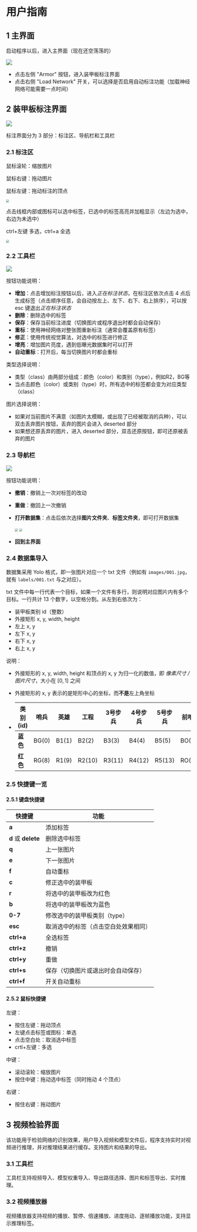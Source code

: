 # 用户指南

## 1 主界面

启动程序以后，进入主界面（现在还空荡荡的）

![](./assets/1.png)

- 点击左侧 "Armor" 按钮，进入装甲板标注界面
- 点击右侧 "Load Network" 开关，可以选择是否启用自动标注功能（加载神经网络可能需要一点时间）



## 2 装甲板标注界面

![](./assets/2.png)

标注界面分为 3 部分：标注区、导航栏和工具栏



### 2.1 标注区

鼠标滚轮：缩放图片

鼠标右键：拖动图片

鼠标左键：拖动标注的顶点

<img src="./assets/3.png" style="zoom:50%;" />



点击线框内部或图标可以选中标签，已选中的标签高亮并加粗显示（左边为选中，右边为未选中）

ctrl+左键 多选，ctrl+a 全选

<img src="./assets/4.png" style="zoom:50%;" />



### 2.2 工具栏

![](./assets/5.png)

按钮功能说明：

- **增加**：点击增加标注按钮以后，进入*正在标注状态*，在标注区依次点击 4 点后生成标签（点击顺序任意，会自动按左上、左下、右下、右上排序），可以按 esc 键退出*正在标注状态*
- **删除**：删除选中的标签
- **保存**：保存当前标注进度（切换图片或程序退出时都会自动保存）
- **重标**：使用神经网络对整张图重新标注（通常会覆盖原有标签）
- **修正**：使用传统视觉算法，对选中的标签进行修正
- **增亮**：增加图片亮度，遇到低曝光数据集时可以打开
- **自动重标**：打开后，每当切换图片时都会重标



类型选择说明：

- 类型（class）由两部分组成：颜色（color）和类别（type），例如R2，BG等
- 当点击颜色（color）或类别（type）时，所有选中的标签都会变为对应类型（class）



图片选择说明：

- 如果对当前图片不满意（如图片太模糊，或出现了已经被取消的兵种），可以双击丢弃图片按钮，丢弃的图片会进入 deserted 部分
- 如果想还原丢弃的图片，进入 deserted 部分，双击还原按钮，即可还原被丢弃的图片



### 2.3 导航栏

![](./assets/6.png)

按钮功能说明：

- **撤销**：撤销上一次对标签的改动

- **重做**：撤回上一次撤销

- **打开数据集**：点击后依次选择**图片文件夹**、**标签文件夹**，即可打开数据集

  <img src="./assets/7.png" style="zoom:50%;" />

  <img src="./assets/8.png" style="zoom:50%;" />

- **回到主界面**



### 2.4 数据集导入

数据集采用 Yolo 格式，即一张图片对应一个 txt 文件（例如有 `images/001.jpg`，就有 `labels/001.txt` 与之对应）。

txt 文件中每一行代表一个目标，如果一个文件有多行，则说明对应图片内有多个目标。一行共计 13 个数字，以空格分割。从左到右依次为：

- 装甲板类别 id（整数）
- 外接矩形 x, y, width, height
- 左上 x, y
- 左下 x, y
- 右下 x, y
- 右上 x, y

说明：

- 外接矩形的 x, y, width, height 和顶点的 x, y 为归一化的数值，即 *像素尺寸 / 图片尺寸*，大小在 $[0, 1]$ 之间

- 外接矩形的 x, y 表示的是矩形中心的坐标，而**不是**左上角坐标

- | 类别(id) | 哨兵  | 英雄  | 工程   | 3号步兵 | 4号步兵 | 5号步兵 | 前哨站 | 基地   |
  | -------- | ----- | ----- | ------ | ------- | ------- | ------- | ------ | ------ |
  | **蓝色** | BG(0) | B1(1) | B2(2)  | B3(3)   | B4(4)   | B5(5)   | BO(6)  | BB(7)  |
  | **红色** | RG(8) | R1(9) | R2(10) | R3(11)  | R4(12)  | R5(13)  | RO(14) | RB(15) |



### 2.5 快捷键一览

#### 2.5.1 键盘快捷键

| 快捷键              | 功能                                 |
| ------------------- | ------------------------------------ |
| **a**               | 添加标签                             |
| **d** 或 **delete** | 删除选中标签                         |
| **q**               | 上一张图片                           |
| **e**               | 下一张图片                           |
| **f**               | 自动重标                             |
| **c**               | 修正选中的装甲板                     |
| **r**               | 将选中的装甲板改为红色               |
| **b**               | 将选中的装甲板改为蓝色               |
| **0-7**             | 修改选中的装甲板类别（type）         |
| **esc**             | 取消选中的标签（点击空白处效果相同） |
| **ctrl+a**          | 全选标签                             |
| **ctrl+z**          | 撤销                                 |
| **ctrl+y**          | 重做                                 |
| **ctrl+s**          | 保存（切换图片或退出时会自动保存）   |
| **ctrl+f**          | 开关自动重标                         |



#### 2.5.2 鼠标快捷键

左键：

- 按住左键：拖动顶点
- 左键点击标签或图标：单选
- 点击空白处：取消选中标签
- crtl+左键：多选

中键：

- 滚动滚轮：缩放图片
- 按住中键：拖动选中标签（同时拖动 4 个顶点）

右键：

- 按住右键：拖动图片



## 3 视频检验界面

该功能用于检验网络的识别效果，用户导入视频和模型文件后，程序支持实时对视频进行推理，并对推理结果进行缓存。支持图片和结果的导出。



### 3.1 工具栏

工具栏支持视频导入、模型权重导入、导出路径选择、图片和标签导出、实时推理。



### 3.2 视频播放器

视频播放器支持视频的播放、暂停、倍速播放、进度拖动、逐帧播放功能，支持显示推理标签。
